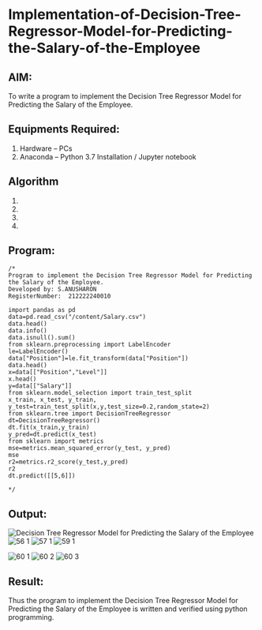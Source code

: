 # Implementation-of-Decision-Tree-Regressor-Model-for-Predicting-the-Salary-of-the-Employee

## AIM:
To write a program to implement the Decision Tree Regressor Model for Predicting the Salary of the Employee.

## Equipments Required:
1. Hardware – PCs
2. Anaconda – Python 3.7 Installation / Jupyter notebook

## Algorithm
1. 
2. 
3. 
4. 

## Program:
```
/*
Program to implement the Decision Tree Regressor Model for Predicting the Salary of the Employee.
Developed by: S.ANUSHARON
RegisterNumber:  212222240010

import pandas as pd
data=pd.read_csv("/content/Salary.csv")
data.head()
data.info()
data.isnull().sum()
from sklearn.preprocessing import LabelEncoder
le=LabelEncoder()
data["Position"]=le.fit_transform(data["Position"])
data.head()
x=data[["Position","Level"]]
x.head()
y=data[["Salary"]]
from sklearn.model_selection import train_test_split
x_train, x_test, y_train, y_test=train_test_split(x,y,test_size=0.2,random_state=2)
from sklearn.tree import DecisionTreeRegressor
dt=DecisionTreeRegressor()
dt.fit(x_train,y_train)
y_pred=dt.predict(x_test)
from sklearn import metrics
mse=metrics.mean_squared_error(y_test, y_pred)
mse
r2=metrics.r2_score(y_test,y_pred)
r2
dt.predict([[5,6]])

*/
```

## Output:
![Decision Tree Regressor Model for Predicting the Salary of the Employee](sam.png)
![56 1](https://github.com/Anusharonselva/Implementation-of-Decision-Tree-Regressor-Model-for-Predicting-the-Salary-of-the-Employee/assets/119405600/2da2cbd3-c1f1-424f-a084-870fb7dd8a83)
![57 1](https://github.com/Anusharonselva/Implementation-of-Decision-Tree-Regressor-Model-for-Predicting-the-Salary-of-the-Employee/assets/119405600/636c713b-5dcc-4a67-9822-6294542a32ac)
![59 1](https://github.com/Anusharonselva/Implementation-of-Decision-Tree-Regressor-Model-for-Predicting-the-Salary-of-the-Employee/assets/119405600/0bd63ffa-2a2e-4fa0-ac0d-dd48db5b1d88)

![60 1](https://github.com/Anusharonselva/Implementation-of-Decision-Tree-Regressor-Model-for-Predicting-the-Salary-of-the-Employee/assets/119405600/3eb05a8e-50a3-42b4-a339-68f2ed8a5af7)
![60 2](https://github.com/Anusharonselva/Implementation-of-Decision-Tree-Regressor-Model-for-Predicting-the-Salary-of-the-Employee/assets/119405600/5fa03234-8d2c-4c2e-b063-aaf990e781db)
![60 3](https://github.com/Anusharonselva/Implementation-of-Decision-Tree-Regressor-Model-for-Predicting-the-Salary-of-the-Employee/assets/119405600/581354bc-e018-44eb-85c5-4224650cdd8d)

## Result:
Thus the program to implement the Decision Tree Regressor Model for Predicting the Salary of the Employee is written and verified using python programming.

